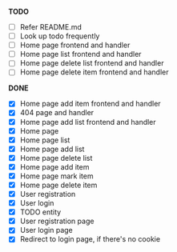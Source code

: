 **TODO**

- [ ] Refer README.md
- [ ] Look up todo frequently
- [ ] Home page frontend and handler
- [ ] Home page list frontend and handler
- [ ] Home page delete list frontend and handler
- [ ] Home page delete item frontend and handler

**DONE**
- [x] Home page add item frontend and handler
- [x] 404 page and handler
- [x] Home page add list frontend and handler
- [x] Home page
- [x] Home page list
- [x] Home page add list
- [x] Home page delete list
- [x] Home page add item
- [x] Home page mark item
- [x] Home page delete item
- [x] User registration 
- [x] User login
- [x] TODO entity
- [x] User registration page
- [x] User login page
- [x] Redirect to login page, if there's no cookie
